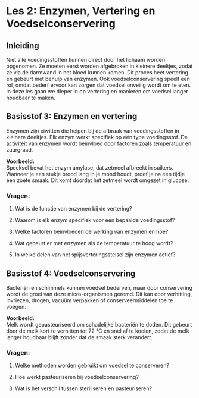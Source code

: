 # **Les 2: Enzymen, Vertering en Voedselconservering**

## **Inleiding**  
Niet alle voedingsstoffen kunnen direct door het lichaam worden opgenomen. Ze moeten eerst worden afgebroken in kleinere deeltjes, zodat ze via de darmwand in het bloed kunnen komen. Dit proces heet vertering en gebeurt met behulp van enzymen. Ook voedselconservering speelt een rol, omdat bederf ervoor kan zorgen dat voedsel onveilig wordt om te eten. In deze les gaan we dieper in op vertering en manieren om voedsel langer houdbaar te maken.  


## **Basisstof 3: Enzymen en vertering**  
Enzymen zijn eiwitten die helpen bij de afbraak van voedingsstoffen in kleinere deeltjes. Elk enzym werkt specifiek op één type voedingsstof. De activiteit van enzymen wordt beïnvloed door factoren zoals temperatuur en zuurgraad.  

**Voorbeeld:**  
Speeksel bevat het enzym amylase, dat zetmeel afbreekt in suikers. Wanneer je een stukje brood lang in je mond houdt, proef je na een tijdje een zoete smaak. Dit komt doordat het zetmeel wordt omgezet in glucose.  

### **Vragen:**  
1. Wat is de functie van enzymen bij de vertering?  
<!-- Enzymen breken grote voedingsstoffen af tot kleinere moleculen die kunnen worden opgenomen in het bloed. -->  

2. Waarom is elk enzym specifiek voor een bepaalde voedingsstof?  
<!-- Elk enzym heeft een specifieke vorm die past bij de stof die het moet afbreken. -->  

3. Welke factoren beïnvloeden de werking van enzymen en hoe?  
<!-- Temperatuur en zuurgraad beïnvloeden de werking; bij te hoge temperaturen denatureren enzymen en werken ze niet meer. -->  

4. Wat gebeurt er met enzymen als de temperatuur te hoog wordt?  
<!-- Bij een te hoge temperatuur verliezen enzymen hun werking, omdat hun structuur verandert. -->  

5. In welke delen van het spijsverteringsstelsel zijn enzymen actief?  
<!-- Enzymen werken in de mond (amylase), maag (pepsine), twaalfvingerige darm (lipase, trypsine) en dunne darm (maltase, lactase). -->  


## **Basisstof 4: Voedselconservering**  
Bacteriën en schimmels kunnen voedsel bederven, maar door conservering wordt de groei van deze micro-organismen geremd. Dit kan door verhitting, invriezen, drogen, vacuüm verpakken of conserveermiddelen toe te voegen.  

**Voorbeeld:**  
Melk wordt gepasteuriseerd om schadelijke bacteriën te doden. Dit gebeurt door de melk kort te verhitten tot 72 °C en snel af te koelen, zodat de melk langer houdbaar blijft zonder dat de smaak sterk verandert.  

### **Vragen:**  
1. Welke methoden worden gebruikt om voedsel te conserveren?  
<!-- Invriezen, koelen, verhitten (pasteuriseren/steriliseren), drogen, vacuüm verpakken en toevoegen van conserveermiddelen. -->  

2. Hoe werkt pasteuriseren bij voedselconservering?  
<!-- Bij pasteurisatie wordt voedsel kort verhit om bacteriën te doden, maar blijven voedingsstoffen grotendeels behouden. -->  

3. Wat is het verschil tussen steriliseren en pasteuriseren?  
<!-- Steriliseren verhit voedsel sterker dan pasteuriseren, waardoor alle bacteriën en sporen worden gedood. -->  
